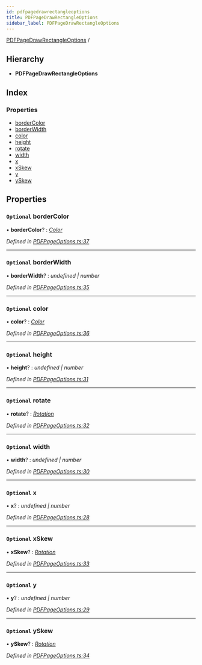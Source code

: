 ```yaml
---
id: pdfpagedrawrectangleoptions
title: PDFPageDrawRectangleOptions
sidebar_label: PDFPageDrawRectangleOptions
---
```


[PDFPageDrawRectangleOptions](pdfpagedrawrectangleoptions.md) /

## Hierarchy

* **PDFPageDrawRectangleOptions**

## Index

### Properties

* [borderColor](pdfpagedrawrectangleoptions.md#optional-bordercolor)
* [borderWidth](pdfpagedrawrectangleoptions.md#optional-borderwidth)
* [color](pdfpagedrawrectangleoptions.md#optional-color)
* [height](pdfpagedrawrectangleoptions.md#optional-height)
* [rotate](pdfpagedrawrectangleoptions.md#optional-rotate)
* [width](pdfpagedrawrectangleoptions.md#optional-width)
* [x](pdfpagedrawrectangleoptions.md#optional-x)
* [xSkew](pdfpagedrawrectangleoptions.md#optional-xskew)
* [y](pdfpagedrawrectangleoptions.md#optional-y)
* [ySkew](pdfpagedrawrectangleoptions.md#optional-yskew)

## Properties

### `Optional` borderColor

• **borderColor**? : *[Color](../index.md#color)*

*Defined in [PDFPageOptions.ts:37](https://github.com/Hopding/pdf-lib/blob/f878b0e/src/api/PDFPageOptions.ts#L37)*

___

### `Optional` borderWidth

• **borderWidth**? : *undefined | number*

*Defined in [PDFPageOptions.ts:35](https://github.com/Hopding/pdf-lib/blob/f878b0e/src/api/PDFPageOptions.ts#L35)*

___

### `Optional` color

• **color**? : *[Color](../index.md#color)*

*Defined in [PDFPageOptions.ts:36](https://github.com/Hopding/pdf-lib/blob/f878b0e/src/api/PDFPageOptions.ts#L36)*

___

### `Optional` height

• **height**? : *undefined | number*

*Defined in [PDFPageOptions.ts:31](https://github.com/Hopding/pdf-lib/blob/f878b0e/src/api/PDFPageOptions.ts#L31)*

___

### `Optional` rotate

• **rotate**? : *[Rotation](../index.md#rotation)*

*Defined in [PDFPageOptions.ts:32](https://github.com/Hopding/pdf-lib/blob/f878b0e/src/api/PDFPageOptions.ts#L32)*

___

### `Optional` width

• **width**? : *undefined | number*

*Defined in [PDFPageOptions.ts:30](https://github.com/Hopding/pdf-lib/blob/f878b0e/src/api/PDFPageOptions.ts#L30)*

___

### `Optional` x

• **x**? : *undefined | number*

*Defined in [PDFPageOptions.ts:28](https://github.com/Hopding/pdf-lib/blob/f878b0e/src/api/PDFPageOptions.ts#L28)*

___

### `Optional` xSkew

• **xSkew**? : *[Rotation](../index.md#rotation)*

*Defined in [PDFPageOptions.ts:33](https://github.com/Hopding/pdf-lib/blob/f878b0e/src/api/PDFPageOptions.ts#L33)*

___

### `Optional` y

• **y**? : *undefined | number*

*Defined in [PDFPageOptions.ts:29](https://github.com/Hopding/pdf-lib/blob/f878b0e/src/api/PDFPageOptions.ts#L29)*

___

### `Optional` ySkew

• **ySkew**? : *[Rotation](../index.md#rotation)*

*Defined in [PDFPageOptions.ts:34](https://github.com/Hopding/pdf-lib/blob/f878b0e/src/api/PDFPageOptions.ts#L34)*